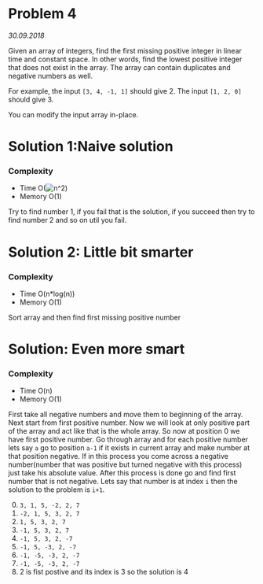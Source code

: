 # Problem 4

*30.09.2018*

Given an array of integers, find the first missing positive integer in linear time and constant
space. In other words, find the lowest positive integer that does not exist in the array. The array
can contain duplicates and negative numbers as well.

For example, the input `[3, 4, -1, 1]` should give 2. The input `[1, 2, 0]` should give 3.

You can modify the input array in-place.

# Solution 1:Naive solution
### Complexity
+ Time O(![$n^2$]())
+ Memory O(1)

Try to find number 1, if you fail that is the solution, if you succeed then try to find number 2
and so on util you fail.

# Solution 2: Little bit smarter
### Complexity
+ Time O(n*log(n))
+ Memory O(1)

Sort array and then find first missing positive number

# Solution: Even more smart

### Complexity
+ Time O(n)
+ Memory O(1)

First take all negative numbers and move them to beginning of the array. Next start from first
positive number. Now we will look at only positive part of the array and act like that is the whole
array. So now at position 0 we have first positive number.
Go through array and for each positive number lets say `a` go to position `a-1` if it exists in
current array and make number at that position negative. If in this process you come across a
negative number(number that was positive but turned negative with this process) just take his
absolute value. After this process is done go and find first number that is not negative. Lets say
that number is at index `i` then the solution to the problem is `i+1`.

0. `3, 1, 5, -2, 2, 7`
1. `-2, 1, 5, 3, 2, 7`
2. `1, 5, 3, 2, 7`
3. `-1, 5, 3, 2, 7`
4. `-1, 5, 3, 2, -7`
5. `-1, 5, -3, 2, -7`
6. `-1, -5, -3, 2, -7`
7. `-1, -5, -3, 2, -7`
8. 2 is fist postive and its index is 3 so the solution is 4
